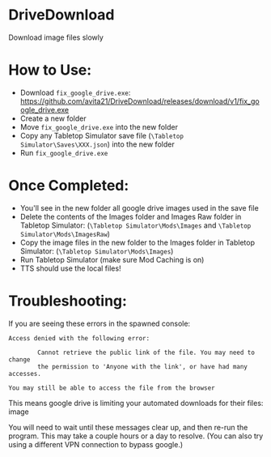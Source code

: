 # DriveDownload
Download image files slowly

# How to Use:
- Download `fix_google_drive.exe`: https://github.com/avita21/DriveDownload/releases/download/v1/fix_google_drive.exe
- Create a new folder
- Move `fix_google_drive.exe` into the new folder
- Copy any Tabletop Simulator save file (`\Tabletop Simulator\Saves\XXX.json`) into the new folder
- Run `fix_google_drive.exe`

# Once Completed:
- You'll see in the new folder all google drive images used in the save file
- Delete the contents of the Images folder and Images Raw folder in Tabletop Simulator: (`\Tabletop Simulator\Mods\Images` and `\Tabletop Simulator\Mods\ImagesRaw`)
- Copy the image files in the new folder to the Images folder in Tabletop Simulator: (`\Tabletop Simulator\Mods\Images`)
- Run Tabletop Simulator (make sure Mod Caching is on)
- TTS should use the local files!

# Troubleshooting:

If you are seeing these errors in the spawned console:
```
Access denied with the following error:

        Cannot retrieve the public link of the file. You may need to change
        the permission to 'Anyone with the link', or have had many accesses.

You may still be able to access the file from the browser
```
This means google drive is limiting your automated downloads for their files: image

You will need to wait until these messages clear up, and then re-run the program. This may take a couple hours or a day to resolve. (You can also try using a different VPN connection to bypass google.)